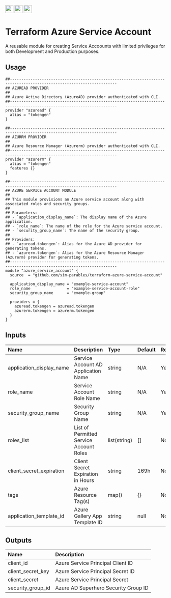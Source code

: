 <p float="left">
  <img id="b-0" src="https://img.shields.io/badge/terraform-%235835CC.svg?style=for-the-badge&logo=terraform&logoColor=white" height="25px"/>
  <img id="b-1" src="https://img.shields.io/badge/Microsoft_Azure-0089D6?style=for-the-badge&logo=microsoft-azure&logoColor=white" height="25px"/>
  <img id="b-2" src="https://img.shields.io/github/actions/workflow/status/sim-parables/terraform-azure-service-account/tf-integration-test.yml?style=flat&logo=github&label=CD%20(February%202025)" height="25px"/>
</p>

# Terraform Azure Service Account

A reusable module for creating Service Accoounts with limited privileges for both Development and Production purposes.

## Usage

```hcl
##---------------------------------------------------------------------------------------------------------------------
## AZUREAD PROVIDER
##
## Azure Active Directory (AzureAD) provider authenticated with CLI.
##---------------------------------------------------------------------------------------------------------------------
provider "azuread" {
  alias = "tokengen"
}

##---------------------------------------------------------------------------------------------------------------------
## AZURRM PROVIDER
##
## Azure Resource Manager (Azurerm) provider authenticated with CLI.
##---------------------------------------------------------------------------------------------------------------------
provider "azurerm" {
  alias = "tokengen"
  features {}
}

##---------------------------------------------------------------------------------------------------------------------
## AZURE SERVICE ACCOUNT MODULE
##
## This module provisions an Azure service account along with associated roles and security groups.
##
## Parameters:
## - `application_display_name`: The display name of the Azure application.
## - `role_name`: The name of the role for the Azure service account.
## - `security_group_name`: The name of the security group.
##
## Providers:
## - `azuread.tokengen`: Alias for the Azure AD provider for generating tokens.
## - `azurerm.tokengen`: Alias for the Azure Resource Manager (Azurerm) provider for generating tokens.
##---------------------------------------------------------------------------------------------------------------------
module "azure_service_account" {
  source  = "github.com/sim-parables/terraform-azure-service-account"

  application_display_name = "example-service-account"
  role_name                = "example-service-account-role"
  security_group_name      = "example-group"

  providers = {
    azuread.tokengen = azuread.tokengen
    azurerm.tokengen = azurerm.tokengen
  }
}

```

## Inputs

| Name                     | Description                             | Type         | Default | Required |
|:-------------------------|:----------------------------------------|:-------------|:--------|:---------|
| application_display_name | Service Account AD Application Name     | string       | N/A     | Yes      |
| role_name                | Service Account Role Name               | string       | N/A     | Yes      |
| security_group_name      | Security Group Name                     | string       | N/A     | Yes      |
| roles_list               | List of Permitted Service Account Roles | list(string) | []      | No       |
| client_secret_expiration | Client Secret Expiration in Hours       | string       | 169h    | No       |
| tags                     | Azure Resource Tag(s)                   | map()        | {}      | No       |
| application_template_id  | Azure Gallery App Template ID           | string       | null    | No       |

## Outputs

| Name              | Description                          |
|:------------------|:-------------------------------------|
| client_id         | Azure Service Principal Client ID    |
| client_secret_key | Azure Service Principal Secret ID    |
| client_secret     | Azure Service Principal Secret       |
| security_group_id | Azure AD Superhero Security Group ID |
